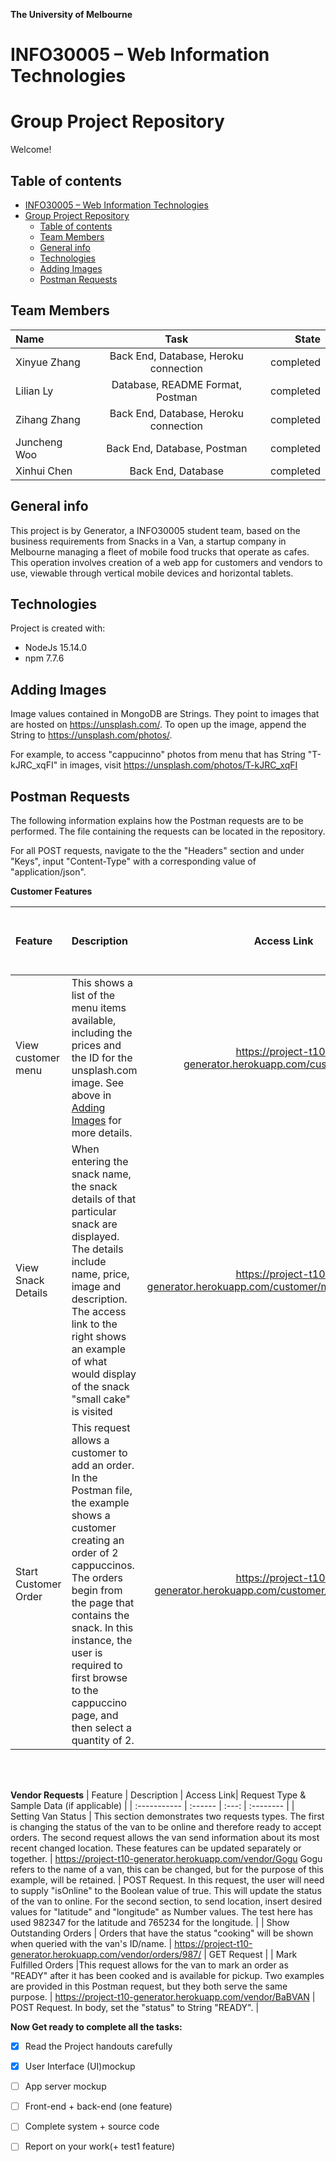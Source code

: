 **The University of Melbourne**
# INFO30005 – Web Information Technologies

# Group Project Repository

Welcome!

## Table of contents
- [INFO30005 – Web Information Technologies](#info30005--web-information-technologies)
- [Group Project Repository](#group-project-repository)
  - [Table of contents](#table-of-contents)
  - [Team Members](#team-members)
  - [General info](#general-info)
  - [Technologies](#technologies)
  - [Adding Images](#adding-images)
  - [Postman Requests](#postman-requests)

## Team Members

| Name         |                 Task                  |     State |
| :----------- | :-----------------------------------: | --------: |
| Xinyue Zhang | Back End, Database, Heroku connection | completed |
| Lilian Ly    |   Database, README Format, Postman    | completed |
| Zihang Zhang | Back End, Database, Heroku connection | completed |
| Juncheng Woo |      Back End, Database, Postman      | completed |
| Xinhui Chen  |          Back End, Database           | completed |

## General info
This project is by Generator, a INFO30005 student team, based on the business requirements from Snacks in a Van, a startup company in Melbourne managing a fleet of mobile food trucks that operate as cafes. This operation involves creation of a web app for customers and vendors to use, viewable through vertical mobile devices and horizontal tablets. 
	
## Technologies
Project is created with:
* NodeJs 15.14.0
* npm 7.7.6

<!--
## Code Implementation

Include code connecting to database and the GET/POST request?



You can include a code snippet here.

```HTML
<!--
Example code from: https://www.w3schools.com/jsref/met_win_alert.asp
__>

<!DOCTYPE html>
<html>
<body>

<p>Click the button to display an alert box.</p>

<button onclick="myFunction()">Try it</button>

<script>
function myFunction() {
  alert("Hello! I am an alert box!");
}
</script>

</body>
</html>
```
-->

## Adding Images

Image values contained in MongoDB are Strings. They point to images that are hosted on https://unsplash.com/. To open up the image, append the String to https://unsplash.com/photos/.

For example, to access "cappucinno" photos from menu that has String "T-kJRC_xqFI" in images, visit https://unsplash.com/photos/T-kJRC_xqFI

<!--
Or you can add your own images from a folder in your repo with the following code. The example has a folder `Gifs` with an image file `Q1-1.gif`:
```HTML
<p align="center">
  <img src="Gifs/Q1-1.gif"  width="300" >
</p>
```

To create a gif from a video you can follow this [link](https://ezgif.com/video-to-gif/ezgif-6-55f4b3b086d4.mov).


-->

## Postman Requests

The following information explains how the Postman requests are to be performed. The file containing the requests can be located in the repository. 

For all POST requests, navigate to the the "Headers" section and under "Keys", input "Content-Type" with a corresponding value of "application/json".

**Customer Features**


| Feature | Description | Access Link|  Request Type & Sample Data (if applicable) |
| :----------- | :------ | :---: | :--------: |
| View customer menu | This shows a list of the menu items available, including the prices and the ID for the unsplash.com image. See above in [Adding Images](#adding-images) for more details. | https://project-t10-generator.herokuapp.com/customer/menu | GET Request  |
| View Snack Details | When entering the snack name, the snack details of that particular snack are displayed. The details include name, price, image and description. The access link to the right shows an example of what would display of the snack "small cake" is visited | https://project-t10-generator.herokuapp.com/customer/menu/small%20cake | GET Request |
| Start Customer Order | This request allows a customer to add an order. In the Postman file, the example shows a customer creating an order of 2 cappuccinos. The orders begin from the page that contains the snack. In this instance, the user is required to first browse to the cappuccino page, and then select a quantity of 2. | https://project-t10-generator.herokuapp.com/customer/menu/cappuccino | POST Request. Under body, input a "quantity" of 2.|

<br/><br/> 

**Vendor Requests**
| Feature | Description | Access Link|  Request Type & Sample Data (if applicable) |
| :----------- | :------ | :---: | :-------- |
| Setting Van Status | This section demonstrates two requests types. The first is changing the status of the van to be online and therefore ready to accept orders. The second request allows the van send information about its most recent changed location. These features can be updated separately or together. | https://project-t10-generator.herokuapp.com/vendor/Gogu Gogu refers to the name of a van, this can be changed, but for the purpose of this example, will be retained. | POST Request. In this request, the user will need to supply "isOnline" to the Boolean value of true. This will update the status of the van to online. For the second section, to send location, insert desired values for "latitude" and "longitude" as Number values. The test here has used 982347 for the latitude and 765234 for the longitude. |
| Show Outstanding Orders | Orders that have the status "cooking" will be shown when queried with the van's ID/name. | https://project-t10-generator.herokuapp.com/vendor/orders/987/ | GET Request |
| Mark Fulfilled Orders  |This request allows for the van to mark an order as "READY" after it has been cooked and is available for pickup. Two examples are provided in this Postman request, but they both serve the same purpose. | https://project-t10-generator.herokuapp.com/vendor/BaBVAN | POST Request. In body, set the "status" to String "READY". |



**Now Get ready to complete all the tasks:**

- [x] Read the Project handouts carefully
- [x] User Interface (UI)mockup
- [ ] App server mockup
- [ ] Front-end + back-end (one feature)
- [ ] Complete system + source code
- [ ] Report on your work(+ test1 feature)

